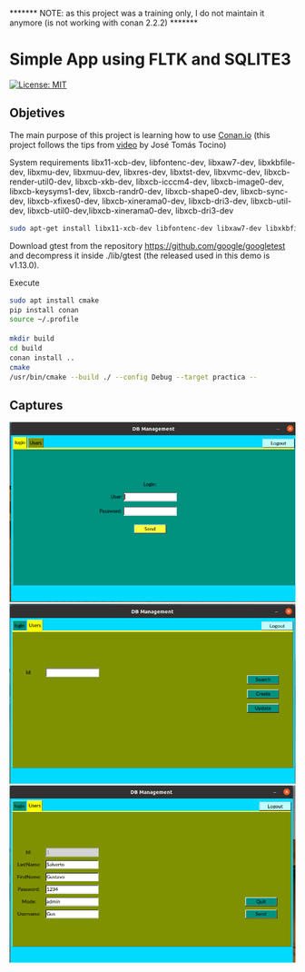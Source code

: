  ******* NOTE: as this project was a training only, I do not maintain it anymore (is not working with conan  2.2.2) ******* 



# Simple App using FLTK and SQLITE3

[![License: MIT](https://img.shields.io/badge/License-MIT-yellow.svg)](https://opensource.org/licenses/MIT)


## Objetives 
The main purpose of this project is learning how to use [Conan.io](https://conan.io/) (this project follows the tips from [video](https://www.youtube.com/watch?v=i_FGM_rH-Tg&t=7s) by José Tomás Tocino)



System requirements 
libx11-xcb-dev, libfontenc-dev, libxaw7-dev, libxkbfile-dev, libxmu-dev, libxmuu-dev,  libxres-dev, libxtst-dev, libxvmc-dev, libxcb-render-util0-dev, libxcb-xkb-dev, libxcb-icccm4-dev, libxcb-image0-dev, libxcb-keysyms1-dev, libxcb-randr0-dev, libxcb-shape0-dev, libxcb-sync-dev, libxcb-xfixes0-dev, libxcb-xinerama0-dev, libxcb-dri3-dev, libxcb-util-dev,  libxcb-util0-dev,libxcb-xinerama0-dev, libxcb-dri3-dev 

```bash
sudo apt-get install libx11-xcb-dev libfontenc-dev libxaw7-dev libxkbfile-dev libxmu-dev libxmuu-dev  libxres-dev libxtst-dev libxvmc-dev libxcb-render-util0-dev libxcb-xkb-dev libxcb-icccm4-dev libxcb-image0-dev libxcb-keysyms1-dev libxcb-randr0-dev libxcb-shape0-dev libxcb-sync-dev libxcb-xfixes0-dev libxcb-xinerama0-dev libxcb-dri3-dev libxcb-util-dev  libxcb-util0-dev libxcb-xinerama0-dev libxcb-dri3-dev libftgl-dev
```

Download gtest from the repository https://github.com/google/googletest and decompress it inside ./lib/gtest (the released used in this demo is v1.13.0).



Execute
```bash
sudo apt install cmake
pip install conan
source ~/.profile

mkdir build
cd build
conan install ..
cmake
/usr/bin/cmake --build ./ --config Debug --target practica --

```
## Captures
![doc1](./docs/page1.png)
![doc4](./docs/page4.png)
![doc5](./docs/page5.png)

